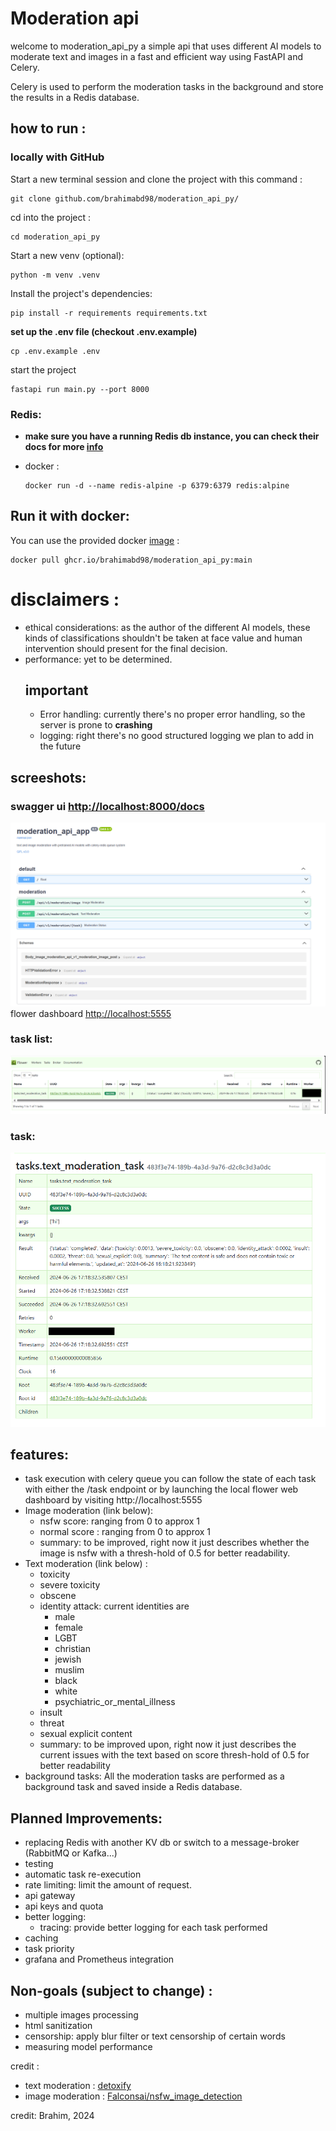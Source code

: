 # Moderation api

welcome to moderation_api_py a simple api that uses different AI models to moderate text and images in a fast and efficient way using FastAPI and Celery.

Celery is used to perform the moderation tasks in the background and store the results in a Redis database.



## how to run :

### locally with GitHub

Start a new terminal session and clone the project with this command :

```shell
git clone github.com/brahimabd98/moderation_api_py/
```

cd into the project :

```shell
cd moderation_api_py
```

Start a new venv (optional):

```shell
python -m venv .venv
```

Install the project's dependencies:

```shell
pip install -r requirements requirements.txt
```

**set up the .env file (checkout .env.example)**
```shell
cp .env.example .env
```

start the project

```shell
fastapi run main.py --port 8000
```

### Redis:

- **make sure you have a running Redis db instance, you can check their docs for more [info](https://redis.com)**

- docker :

  ```shell
  docker run -d --name redis-alpine -p 6379:6379 redis:alpine
  ```

## Run it with docker:

You can use the provided docker
[image](https://github.com/brahimABD98/moderation_api_py/pkgs/container/moderation_api_py) :

```shell
docker pull ghcr.io/brahimabd98/moderation_api_py:main
```

# disclaimers :

- ethical considerations:
  as the author of the different AI models, these kinds of classifications
  shouldn't be taken at face value and human intervention should
  present for the final decision.
- performance: yet to be determined.
  ## important
    - Error handling: currently there's no proper error handling, so the server is prone to **crashing**
    - logging: right there's no good structured logging we plan to add in the future

## screeshots:

### swagger ui [http://localhost:8000/docs](http://localhost:8000/docs)

![alt text](assets/swaggerui.png)
flower dashboard [http://localhost:5555](http://localhost:5555)

### task list:

![alt text](assets/tasks.png)

### task:

![alt text](assets/task.png)

## features:

* task execution with celery queue you can follow the state of each task with either the /task endpoint or by launching
  the local flower web dashboard by visiting
  http://localhost:5555
* Image moderation (link below):
    * nsfw score: ranging from 0 to approx 1
    * normal score : ranging from 0 to approx 1
    * summary: to be improved, right now it just describes whether the image is nsfw with a thresh-hold of 0.5
      for better readability.
* Text moderation (link below) :
    * toxicity
    * severe toxicity
    * obscene
    * identity attack: current identities are
        * male
        * female
        * LGBT
        * christian
        * jewish
        * muslim
        * black
        * white
        * psychiatric_or_mental_illness
    * insult
    * threat
    * sexual explicit content
    * summary: to be improved upon, right now it just describes the current issues with the text based on score
      thresh-hold of 0.5 for better readability
* background tasks:
  All the moderation tasks are performed as a background task and saved inside a Redis database.

## Planned Improvements:

- replacing Redis with another KV db or switch to a message-broker (RabbitMQ or Kafka...)
- testing
- automatic task re-execution
- rate limiting: limit the amount of request.
- api gateway
- api keys and quota
- better logging:
    - tracing: provide better logging for each task performed
- caching
- task priority
- grafana and Prometheus integration

## Non-goals (subject to change) :

- multiple images processing
- html sanitization
- censorship: apply blur filter or text censorship of certain words
- measuring model performance

credit :

- text moderation : [detoxify](https://github.com/unitaryai/detoxify)
- image moderation : [Falconsai/nsfw_image_detection](https://huggingface.co/Falconsai/nsfw_image_detection)

credit: Brahim, 2024 